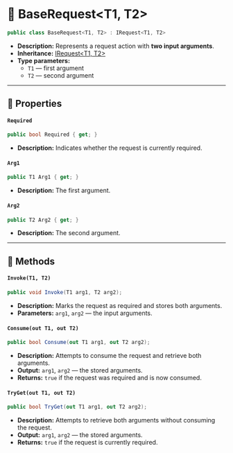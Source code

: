 # 🧩 BaseRequest&lt;T1, T2&gt;

```csharp
public class BaseRequest<T1, T2> : IRequest<T1, T2>
```

- **Description:** Represents a request action with <b>two input arguments</b>.
- **Inheritance:** [IRequest&lt;T1, T2&gt;](IRequest%602.md)
- **Type parameters:**
    - `T1` — first argument
    - `T2` — second argument

---

## 🔑 Properties

#### `Required`

```csharp
public bool Required { get; }
```

- **Description:** Indicates whether the request is currently required.

#### `Arg1`

```csharp
public T1 Arg1 { get; }
```

- **Description:** The first argument.

#### `Arg2`

```csharp
public T2 Arg2 { get; }
```

- **Description:** The second argument.

---

## 🏹 Methods

#### `Invoke(T1, T2)`

```csharp
public void Invoke(T1 arg1, T2 arg2);
```

- **Description:** Marks the request as required and stores both arguments.
- **Parameters:** `arg1`, `arg2` — the input arguments.

#### `Consume(out T1, out T2)`

```csharp
public bool Consume(out T1 arg1, out T2 arg2);
```

- **Description:** Attempts to consume the request and retrieve both arguments.
- **Output:** `arg1`, `arg2` — the stored arguments.
- **Returns:** `true` if the request was required and is now consumed.

#### `TryGet(out T1, out T2)`

```csharp
public bool TryGet(out T1 arg1, out T2 arg2);
```

- **Description:** Attempts to retrieve both arguments without consuming the request.
- **Output:** `arg1`, `arg2` — the stored arguments.
- **Returns:** `true` if the request is currently required.